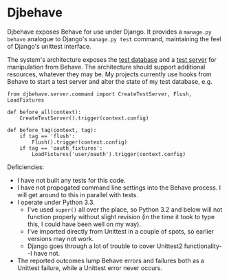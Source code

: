 # Djbehave

Djbehave exposes Behave for use under Django.
It provides a `manage.py behave` analogue to Django's `manage.py test` command, maintaining the feel of Django's unittest interface.

The system's architecture exposes the [test database](https://docs.djangoproject.com/en/1.6/topics/testing/overview/#the-test-database) and a [test server](https://docs.djangoproject.com/en/1.6/topics/testing/tools/#liveservertestcase) for manipulation from Behave.
The architecture should support additional resources, whatever they may be.
My projects currently use hooks from Behave to start a test server and alter the state of my test database, e.g.

    from djbehave.server.command import CreateTestServer, Flush, LoadFixtures

    def before_all(context):
        CreateTestServer().trigger(context.config)

    def before_tag(context, tag):
        if tag == 'flush':
            Flush().trigger(context.config)
        if tag == 'oauth_fixtures':
            LoadFixtures('user/oauth').trigger(context.config)

Deficiencies:
  * I have not built any tests for this code.
  * I have not propogated command line settings into the Behave process.  I will get around to this in parallel with tests.
  * I operate under Python 3.3.
    - I've used `super()` all over the place, so Python 3.2 and below will not function properly without slight revision (in the time it took to type this, I could have been well on my way).
    - I've imported directly from Unittest in a couple of spots, so earlier versions may not work.
    - Django goes through a lot of trouble to cover Unittest2 functionality--I have not.
  * The reported outcomes lump Behave errors and failures both as a Unittest failure, while a Unittest error never occurs.